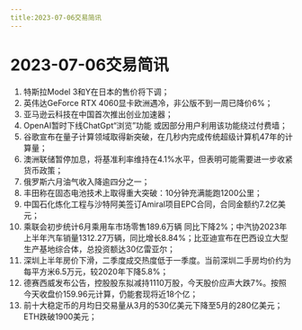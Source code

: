 ```yaml
---
title:2023-07-06交易简讯
---
```

# 2023-07-06交易简讯
1. 特斯拉Model 3和Y在日本的售价将下调；
2. 英伟达GeForce RTX 4060显卡欧洲遇冷，非公版不到一周已降价6%；
3. 亚马逊云科技在中国首次推出创业加速器；
4. OpenAI暂时下线ChatGpt“浏览”功能 或因部分用户利用该功能绕过付费墙；
5. 谷歌宣布在量子计算领域取得新突破，在几秒内完成传统超级计算机47年的计算量；
6. 澳洲联储暂停加息，将基准利率维持在4.1%水平，但表明可能需要进一步收紧货币政策；
7. 俄罗斯六月油气收入降逾四分之一；
8. 丰田称在固态电池技术上取得重大突破：10分钟充满能跑1200公里；
9. 中国石化炼化工程与沙特阿美签订Amiral项目EPC合同，合同金额约7.2亿美元；
10. 乘联会初步统计6月乘用车市场零售189.6万辆 同比下降2%；中汽协2023年上半年汽车销量1312.27万辆，同比增长8.84%；比亚迪宣布在巴西设立大型生产基地综合体，总投资额达30亿雷亚尔；
11. 深圳上半年房价下滑，二季度成交热度低于一季度。当前深圳二手房均价约为每平方米6.5万元，较2020年下降5.8%；
12. 德赛西威发布公告，控股股东拟减持1110万股，今天股价应声大跌7%。按照今天收盘价159.96元计算，仍能套现将近18个亿；
13. 前十大稳定币的月均日交易量从3月的530亿美元下降至5月的280亿美元；ETH跌破1900美元；